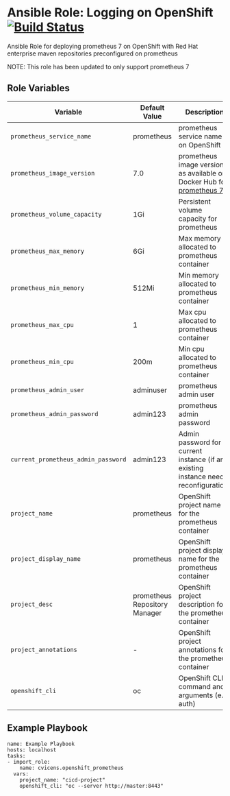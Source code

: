 Ansible Role: Logging on OpenShift
[![Build Status](https://travis-ci.org/cvicens/ansible-cnw_logging.svg?branch=master)](https://travis-ci.org/cvicens/ansible-cnw_monitoring)
=========

Ansible Role for deploying prometheus 7 on OpenShift with Red Hat enterprise maven repositories preconfigured on prometheus

NOTE: This role has been updated to only support prometheus 7


Role Variables
------------

|Variable               | Default Value            | Description   |
|-----------------------|--------------------------|---------------|
|`prometheus_service_name`          | prometheus                    | prometheus service name on OpenShift  |
|`prometheus_image_version`         | 7.0                   | prometheus image version as available on Docker Hub for [prometheus 7](https://hub.docker.com/r/openshiftdemos/prometheus/tags/) |
|`prometheus_volume_capacity`       | 1Gi                     | Persistent volume capacity for prometheus  |
|`prometheus_max_memory`            | 6Gi                      | Max memory allocated to prometheus container |
|`prometheus_min_memory`            | 512Mi                    | Min memory allocated to prometheus container |
|`prometheus_max_cpu`               | 1                        | Max cpu allocated to prometheus container |
|`prometheus_min_cpu`               | 200m                     | Min cpu allocated to prometheus container |
|`prometheus_admin_user`            | adminuser                | prometheus admin user |
|`prometheus_admin_password`        | admin123                 | prometheus admin password |
|`current_prometheus_admin_password`| admin123                 | Admin password for current instance (if an existing instance needs reconfiguration) |
|`project_name`                | prometheus                    | OpenShift project name for the prometheus container  |
|`project_display_name`        | prometheus                    | OpenShift project display name for the prometheus container  |
|`project_desc`                | prometheus Repository Manager | OpenShift project description for the prometheus container |
|`project_annotations`         | -                        | OpenShift project annotations for the prometheus container |
|`openshift_cli`               | oc                       | OpenShift CLI command and arguments (e.g. auth)       | 


Example Playbook
------------

```
name: Example Playbook
hosts: localhost
tasks:
- import_role:
    name: cvicens.openshift_prometheus
  vars:
    project_name: "cicd-project"
    openshift_cli: "oc --server http://master:8443"
```